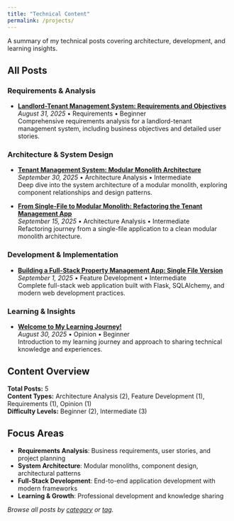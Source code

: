 ```yaml
---
title: "Technical Content"
permalink: /projects/
---
```


A summary of my technical posts covering architecture, development, and learning insights.

## All Posts

### Requirements & Analysis
- **[Landlord-Tenant Management System: Requirements and Objectives](/learning/requirements/tenant-management-requirements/)**  
  *August 31, 2025* • Requirements • Beginner  
  Comprehensive requirements analysis for a landlord-tenant management system, including business objectives and detailed user stories.

### Architecture & System Design
- **[Tenant Management System: Modular Monolith Architecture](/learning/architecture/tenant-management-system-architecture/)**  
  *September 30, 2025* • Architecture Analysis • Intermediate  
  Deep dive into the system architecture of a modular monolith, exploring component relationships and design patterns.

- **[From Single-File to Modular Monolith: Refactoring the Tenant Management App](/learning/architecture/tenant-management-modular-monolith/)**  
  *September 15, 2025* • Architecture Analysis • Intermediate  
  Refactoring journey from a single-file application to a clean modular monolith architecture.

### Development & Implementation
- **[Building a Full-Stack Property Management App: Single File Version](/learning/full-stack%20development/python/tenant-management-app-singlefile/)**  
  *September 1, 2025* • Feature Development • Intermediate  
  Complete full-stack web application built with Flask, SQLAlchemy, and modern web development practices.

### Learning & Insights
- **[Welcome to My Learning Journey!](/learning/architecture/welcome-to-my-blog/)**  
  *August 30, 2025* • Opinion • Beginner  
  Introduction to my learning journey and approach to sharing technical knowledge and experiences.

## Content Overview

**Total Posts:** 5  
**Content Types:** Architecture Analysis (2), Feature Development (1), Requirements (1), Opinion (1)  
**Difficulty Levels:** Beginner (2), Intermediate (3)

## Focus Areas

- **Requirements Analysis**: Business requirements, user stories, and project planning
- **System Architecture**: Modular monoliths, component design, architectural patterns
- **Full-Stack Development**: End-to-end application development with modern frameworks
- **Learning & Growth**: Professional development and knowledge sharing

*Browse all posts by [category](/posts/) or [tag](/tags/).*

